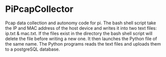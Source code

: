 # PiPcapCollector
Pcap data collection and autonomy code for pi.
The bash shell script take the IP and MAC address of the host device and writes it into two text files: ip.txt & mac.txt. If the files exist in the directory the bash shell script will delete the file before writing a new one. It then launches the Python file of the same name.
The Python programs reads the text files and uploads them to a postgreSQL database.

